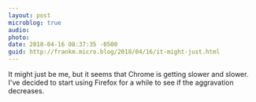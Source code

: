 ```yaml
---
layout: post
microblog: true
audio: 
photo: 
date: 2018-04-16 08:37:35 -0500
guid: http://frankm.micro.blog/2018/04/16/it-might-just.html
---
```

It might just be me, but it seems that Chrome is getting slower and slower. I've decided to start using Firefox for a while to see if the aggravation decreases.
